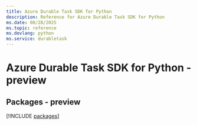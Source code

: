 ```yaml
---
title: Azure Durable Task SDK for Python
description: Reference for Azure Durable Task SDK for Python
ms.date: 08/28/2025
ms.topic: reference
ms.devlang: python
ms.service: durabletask
---
```

# Azure Durable Task SDK for Python - preview
## Packages - preview
[!INCLUDE [packages](durable-task-index.md)]
